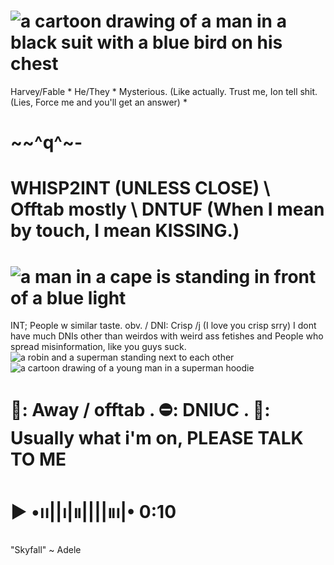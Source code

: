 # <img src="https://media1.tenor.com/m/-csogZzUDdkAAAAC/nightwing-relax.gif" alt="a cartoon drawing of a man in a black suit with a blue bird on his chest"/>
Harvey/Fable * He/They * Mysterious. (Like actually. Trust me, Ion tell shit. (Lies, Force me and you'll get an answer) *
# ~~^q^~-
# WHISP2INT (UNLESS CLOSE) \ Offtab mostly \ DNTUF (When I mean by touch, I mean KISSING.)
# <img src="https://media1.tenor.com/m/efmFdfalizsAAAAC/gravity-falls-stanford-pines.gif" alt="a man in a cape is standing in front of a blue light"/>
INT; People w similar taste. obv. / DNI: Crisp /j (I love you crisp srry) I dont have much DNIs other than weirdos with weird ass fetishes and People who spread misinformation, like you guys suck.
<img src="https://media1.tenor.com/m/LMlqtpx74ocAAAAd/batman-superman.gif" alt="a robin and a superman standing next to each other"/>
<img src="https://media1.tenor.com/m/sFsxol49M2gAAAAC/supersons-jaelin.gif" alt="a cartoon drawing of a young man in a superman hoodie"/>
# 🌙: Away / offtab . ⛔: DNIUC . 💬: Usually what i'm on, PLEASE TALK TO ME
# ▶︎ •၊၊||၊|။||||။‌‌‌‌‌၊|• 0:10 
"Skyfall" ~ Adele
